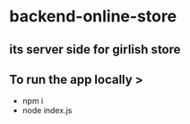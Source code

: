 # backend-online-store

## its server side for girlish store 

## To run the app locally  >
 * npm i 
 * node index.js
